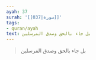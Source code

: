 ```yaml
---
ayah: 37
surah: '[[037|سورة]]'
tags:
- quran/ayah
text: بل جاء بالحق وصدق المرسلين
---
```

> بل جاء بالحق وصدق المرسلين
